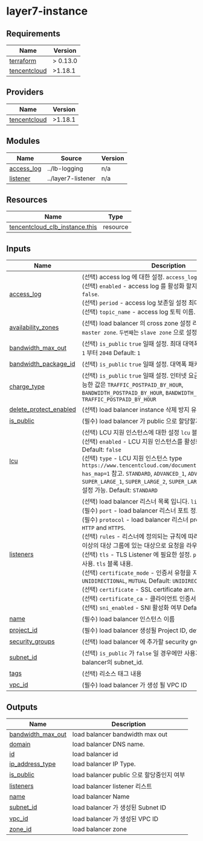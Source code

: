 # layer7-instance

<!-- BEGINNING OF PRE-COMMIT-TERRAFORM DOCS HOOK -->
## Requirements

| Name | Version |
|------|---------|
| <a name="requirement_terraform"></a> [terraform](#requirement\_terraform) | > 0.13.0 |
| <a name="requirement_tencentcloud"></a> [tencentcloud](#requirement\_tencentcloud) | >1.18.1 |

## Providers

| Name | Version |
|------|---------|
| <a name="provider_tencentcloud"></a> [tencentcloud](#provider\_tencentcloud) | >1.18.1 |

## Modules

| Name | Source | Version |
|------|--------|---------|
| <a name="module_access_log"></a> [access\_log](#module\_access\_log) | ../lb-logging | n/a |
| <a name="module_listener"></a> [listener](#module\_listener) | ../layer7-listener | n/a |

## Resources

| Name | Type |
|------|------|
| [tencentcloud_clb_instance.this](https://registry.terraform.io/providers/tencentcloudstack/tencentcloud/latest/docs/resources/clb_instance) | resource |

## Inputs

| Name | Description | Type | Default | Required |
|------|-------------|------|---------|:--------:|
| <a name="input_access_log"></a> [access\_log](#input\_access\_log) | (선택) access log 에 대한 설정. `access_log` 블록 내용.<br>    (선택) `enabled` - access log 를 활성화 할지에 대한 여부 Default: `false`.<br>    (선택) `period` - access log 보존일 설정 최대값 `90` Default: `1`.<br>    (선택) `topic_name` - access log 토픽 이름. | <pre>object({<br>    enabled    = optional(bool, false)<br>    period     = optional(number, 1)<br>    topic_name = optional(string)<br>  })</pre> | `{}` | no |
| <a name="input_availability_zones"></a> [availability\_zones](#input\_availability\_zones) | (선택) load balancer 의 cross zone 설정 리스트에 `첫번째`는 `master zone`. `두번째`는 `slave zone` 으로 설정. | `list(string)` | `[]` | no |
| <a name="input_bandwidth_max_out"></a> [bandwidth\_max\_out](#input\_bandwidth\_max\_out) | (선택) `is_public` `true` 일때 설정. 최대 대역폭에 대한 설정 가능한값 `1` 부터 `2048` Default: `1` | `number` | `1` | no |
| <a name="input_bandwidth_package_id"></a> [bandwidth\_package\_id](#input\_bandwidth\_package\_id) | (선택) `is_public` `true` 일때 설정. 대역폭 패키지 ID. | `string` | `null` | no |
| <a name="input_charge_type"></a> [charge\_type](#input\_charge\_type) | (선택) `is_public` `true` 일때 설정. 인터넷 요금에 대한 과금 방식. 가능한 값은 `TRAFFIC_POSTPAID_BY_HOUR`, `BANDWIDTH_POSTPAID_BY_HOUR`, `BANDWIDTH_PACKAGE`  Default: `TRAFFIC_POSTPAID_BY_HOUR` | `string` | `"TRAFFIC_POSTPAID_BY_HOUR"` | no |
| <a name="input_delete_protect_enabled"></a> [delete\_protect\_enabled](#input\_delete\_protect\_enabled) | (선택) load balancer instance 삭제 방지 유무. default: `false` | `bool` | `false` | no |
| <a name="input_is_public"></a> [is\_public](#input\_is\_public) | (필수) load balancer 가 public 으로 할당할지 여부 Default: `true` | `bool` | `true` | no |
| <a name="input_lcu"></a> [lcu](#input\_lcu) | (선택) LCU 지원 인스턴스에 대한 설정 `lcu` 블록 내용.<br>    (선택) `enabled` - LCU 지원 인스턴스를 활성화 할지에 대한 여부. Default: `false`<br>    (선택) `type` - LCU 지원 인스턴스 type `https://www.tencentcloud.com/document/product/214/54820?has_map=1` 참고. `STANDARD`, `ADVANCED_1`, `ADVANCED_2`, `SUPER_LARGE_1`, `SUPER_LARGE_2`, `SUPER_LARGE_3`, `SUPER_LARGE_4` 설정 가능. Default: `STANDARD` | <pre>object({<br>    enabled = optional(bool, false)<br>    type    = optional(string, "STANDARD")<br>  })</pre> | `{}` | no |
| <a name="input_listeners"></a> [listeners](#input\_listeners) | (선택) load balancer 리스너 목록 입니다. `listeners` 블록 내용.<br>    (필수) `port` - load balancer 리스너 포트 정보.<br>    (필수) `protocol` - load balancer 리스너 protocol 정보. 가능 한 값`HTTP` and `HTTPS`.<br>    (선택) `rules` - 리스너에 정의되는 규칙에 따라 로드 밸런서가 하나 이상의 대상 그룹에 있는 대상으로 요청을 라우팅하는 방법을 정의.<br>    (선택) `tls` - TLS Listener 에 필요한 설정. `protocol` 이 `HTTPS` 일때 사용. `tls` 블록 내용.<br>      (선택) `certificate_mode` - 인증서 유형을 지정합니다 유효한 값. `UNIDIRECTIONAL`, `MUTUAL` Default: `UNIDIRECTIONAL`.<br>      (선택) `certificate` - SSL certificate arn.<br>      (선택) `certificate_ca` - 클라이언트 인증서 ID<br>      (선택) `sni_enabled` - SNI 활성화 여부 Default: `false`. | `any` | `[]` | no |
| <a name="input_name"></a> [name](#input\_name) | (필수) load balancer 인스턴스 이름 | `string` | n/a | yes |
| <a name="input_project_id"></a> [project\_id](#input\_project\_id) | (필수) load balancer 생성될 Project ID, default: `0`. | `number` | `0` | no |
| <a name="input_security_groups"></a> [security\_groups](#input\_security\_groups) | (선택) load balancer 에 추가할 security group 리스트. | `list(string)` | `[]` | no |
| <a name="input_subnet_id"></a> [subnet\_id](#input\_subnet\_id) | (선택) `is_public` 가 `false` 일 경우에만 사용가능하며 내부 load balancer의 subnet\_id. | `string` | `null` | no |
| <a name="input_tags"></a> [tags](#input\_tags) | (선택) 리소스 태그 내용 | `map(string)` | `{}` | no |
| <a name="input_vpc_id"></a> [vpc\_id](#input\_vpc\_id) | (필수) load balancer 가 생성 될 VPC ID | `string` | n/a | yes |

## Outputs

| Name | Description |
|------|-------------|
| <a name="output_bandwidth_max_out"></a> [bandwidth\_max\_out](#output\_bandwidth\_max\_out) | load balancer bandwidth max out |
| <a name="output_domain"></a> [domain](#output\_domain) | load balancer DNS name. |
| <a name="output_id"></a> [id](#output\_id) | load balancer id |
| <a name="output_ip_address_type"></a> [ip\_address\_type](#output\_ip\_address\_type) | load balancer IP Type. |
| <a name="output_is_public"></a> [is\_public](#output\_is\_public) | load balancer public 으로 할당중인지 여부 |
| <a name="output_listeners"></a> [listeners](#output\_listeners) | load balancer listener 리스트 |
| <a name="output_name"></a> [name](#output\_name) | load balancer Name |
| <a name="output_subnet_id"></a> [subnet\_id](#output\_subnet\_id) | load balancer 가 생성된 Subnet ID |
| <a name="output_vpc_id"></a> [vpc\_id](#output\_vpc\_id) | load balancer 가 생성된 VPC ID |
| <a name="output_zone_id"></a> [zone\_id](#output\_zone\_id) | load balancer zone |
<!-- END OF PRE-COMMIT-TERRAFORM DOCS HOOK -->
